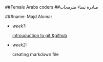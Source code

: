 ##Female Arabs coders
##مبادرة نساء منرمجات

###name: Majd Alomar

* _week1:_

    [introuduction to git &github](https://github.com/MajdAlomar/udemy-git)

* _week2:_

    creating markdown file
